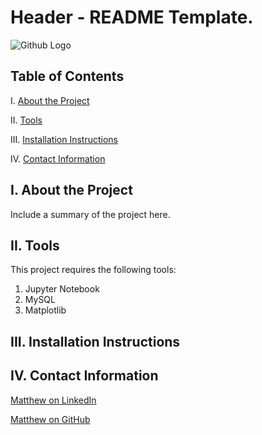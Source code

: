 # Header - README Template.
![Github Logo](https://github.githubassets.com/images/modules/logos_page/Octocat.png "Github logo - markdown")

## Table of Contents
I. [About the Project](#about_the_project)

II. [Tools](#tools)

III. [Installation Instructions](#installation_instructions)

IV. [Contact Information](#contact_information)


<a class="anchor" id="about the project"></a>
## I. About the Project
Include a summary of the project here.

<a class="anchor" id="tools"></a>
## II. Tools
This project requires the following tools:
1. Jupyter Notebook
2. MySQL
3. Matplotlib


<a class="anchor" id="installation instructions"></a>
## III. Installation Instructions


<a class="anchor" id="contact information"></a>
## IV. Contact Information
[Matthew on LinkedIn](https://linkedin.com/in/matthewbmurrell)

[Matthew on GitHub](https://github.com/mbm1972/mbm1972.github.io)

